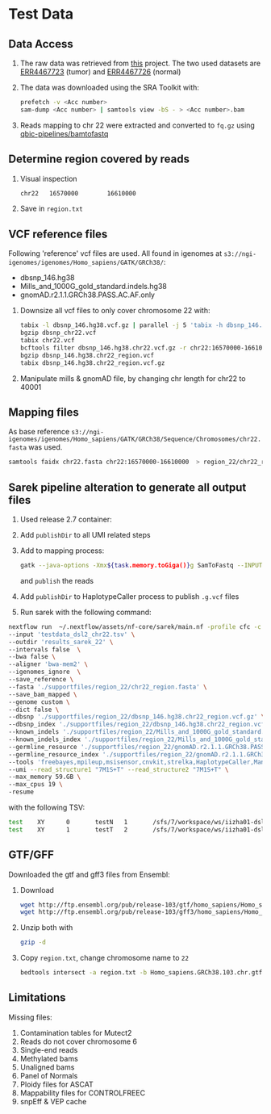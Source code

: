 # Test Data

## Data Access
1. The raw data was retrieved from [this](https://www.ncbi.nlm.nih.gov/bioproject/?term=prjeb39899) project. The two used datasets are [ERR4467723](https://trace.ncbi.nlm.nih.gov/Traces/sra/sra.cgi?run=ERR4467723) (tumor) and [ERR4467726](https://trace.ncbi.nlm.nih.gov/Traces/sra/sra.cgi?run=ERR4467726) (normal)
2. The data was downloaded using the SRA Toolkit with:

    ```bash
    prefetch -v <Acc number>
    sam-dump <Acc number> | samtools view -bS - > <Acc number>.bam
    ```

3. Reads mapping to chr 22 were extracted and converted to `fq.gz` using [qbic-pipelines/bamtofastq](https://github.com/qbic-pipelines/bamtofastq)

## Determine region covered by reads

1. Visual inspection

    ```bash
    chr22   16570000        16610000
    ```

2. Save in `region.txt`

## VCF reference files

Following 'reference' vcf files are used. All found in igenomes at `s3://ngi-igenomes/igenomes/Homo_sapiens/GATK/GRCh38/`:
- dbsnp_146.hg38
- Mills_and_1000G_gold_standard.indels.hg38
- gnomAD.r2.1.1.GRCh38.PASS.AC.AF.only

1. Downsize all vcf files to only cover chromosome 22 with:

    ```bash
    tabix -l dbsnp_146.hg38.vcf.gz | parallel -j 5 'tabix -h dbsnp_146.hg38.vcf.gz {} > {}.vcf'
    bgzip dbsnp_chr22.vcf
    tabix chr22.vcf
    bcftools filter dbsnp_146.hg38.chr22.vcf.gz -r chr22:16570000-16610000 > region_22/dbsnp_146.hg38.chr22_region.vcf
    bgzip dbsnp_146.hg38.chr22_region.vcf
    tabix dbsnp_146.hg38.chr22_region.vcf.gz
    ```

2. Manipulate mills & gnomAD file, by changing chr length for chr22 to 40001

## Mapping files

As base reference `s3://ngi-igenomes/igenomes/Homo_sapiens/GATK/GRCh38/Sequence/Chromosomes/chr22.fasta` was used.

```bash
samtools faidx chr22.fasta chr22:16570000-16610000  > region_22/chr22_region.fasta
```

## Sarek pipeline alteration to generate all output files

1. Used release 2.7 container:
2. Add `publishDir` to all UMI related steps
3. Add to mapping process:

    ```bash
    gatk --java-options -Xmx${task.memory.toGiga()}g SamToFastq --INPUT=${inputFile1} --FASTQ=/dev/stdout --INTERLEAVE=true     --NON_PF=true > ${inputFile1}.fq.gz
    ```

   and `publish` the reads

4. Add `publishDir` to HaplotypeCaller process to publish `.g.vcf` files
5. Run sarek with the following command:

```bash
nextflow run  ~/.nextflow/assets/nf-core/sarek/main.nf -profile cfc -c sarek.config \
--input 'testdata_dsl2_chr22.tsv' \
--outdir 'results_sarek_22' \
--intervals false  \
--bwa false \
--aligner 'bwa-mem2' \
--igenomes_ignore  \
--save_reference \
--fasta './supportfiles/region_22/chr22_region.fasta' \
--save_bam_mapped \
--genome custom \
--dict false \
--dbsnp './supportfiles/region_22/dbsnp_146.hg38.chr22_region.vcf.gz' \
--dbsnp_index './supportfiles/region_22/dbsnp_146.hg38.chr22_region.vcf.gz.tbi' \
--known_indels './supportfiles/region_22/Mills_and_1000G_gold_standard.indels.hg38.chr22_region.vcf.gz' \
--known_indels_index './supportfiles/region_22/Mills_and_1000G_gold_standard.indels.hg38.chr22_region.vcf.gz.tbi' \
--germline_resource './supportfiles/region_22/gnomAD.r2.1.1.GRCh38.PASS.AC.AF.only.chr22_region.vcf.gz' \
--germline_resource_index './supportfiles/region_22/gnomAD.r2.1.1.GRCh38.PASS.AC.AF.only.chr22_region.vcf.gz.tbi' \
--tools 'freebayes,mpileup,msisensor,cnvkit,strelka,HaplotypeCaller,Manta,tiddit' \
--umi --read_structure1 "7M1S+T" --read_structure2 "7M1S+T" \
--max_memory 59.GB \
--max_cpus 19 \
-resume
```

with the following TSV:

```bash
test    XY      0       testN   1       /sfs/7/workspace/ws/iizha01-dsl2_testdata_human-0/results_chr22/reads/test_normal.1.fq.gz       /sfs/7/workspace/ws/iizha01-dsl2_testdata_human-0/results_chr22/reads/test_normal.2.fq.gz
test    XY      1       testT   2       /sfs/7/workspace/ws/iizha01-dsl2_testdata_human-0/results_chr22/reads/test_tumor.1.fq.gz        /sfs/7/workspace/ws/iizha01-dsl2_testdata_human-0/results_chr22/reads/test_tumor.2.fq.gz
```

## GTF/GFF

Downloaded the gtf and gff3 files from Ensembl:

1. Download

    ```bash
    wget http://ftp.ensembl.org/pub/release-103/gtf/homo_sapiens/Homo_sapiens.GRCh38.103.chr.gtf.gz
    wget http://ftp.ensembl.org/pub/release-103/gff3/homo_sapiens/Homo_sapiens.GRCh38.103.chromosome.22.gff3.gz
    ```

2. Unzip both with

    ```bash
    gzip -d
    ```

3. Copy `region.txt`, change chromosome name to `22`

    ```bash
    bedtools intersect -a region.txt -b Homo_sapiens.GRCh38.103.chr.gtf -wa -wb > interesting_genes.gtf
    ```

## Limitations

Missing files:
1. Contamination tables for Mutect2
2. Reads do not cover chromosome 6
3. Single-end reads
4. Methylated bams
5. Unaligned bams
6. Panel of Normals
7. Ploidy files for ASCAT
8. Mappability files for CONTROLFREEC
9. snpEff & VEP cache
